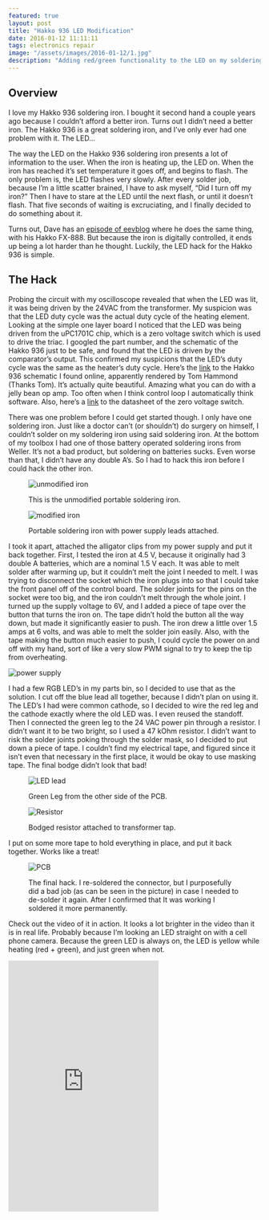 ```yaml
---
featured: true
layout: post
title: "Hakko 936 LED Modification"
date: 2016-01-12 11:11:11
tags: electronics repair
image: "/assets/images/2016-01-12/1.jpg"
description: "Adding red/green functionality to the LED on my soldering iron, so that I don't have to stare at it for 10 seconds just to see if I remembered to turn it off."
---
```


Overview
--------

I love my Hakko 936 soldering iron. I bought it second hand a couple years ago because I couldn’t afford a better iron. Turns out I didn’t need a better iron. The Hakko 936 is a great soldering iron, and I’ve only ever had one problem with it. The LED…

The way the LED on the Hakko 936 soldering iron presents a lot of information to the user. When the iron is heating up, the LED on. When the iron has reached it’s set temperature it goes off, and begins to flash. The only problem is, the LED flashes very slowly. After every solder job, because I’m a little scatter brained, I have to ask myself, “Did I turn off my iron?” Then I have to stare at the LED until the next flash, or until it doesn’t flash. That five seconds of waiting is excruciating, and I finally decided to do something about it.

Turns out, Dave has an [episode of eevblog](https://www.youtube.com/watch?v=rtlN0b-gkic) where he does the same thing, with his Hakko FX-888. But because the iron is digitally controlled, it ends up being a lot harder than he thought. Luckily, the LED hack for the Hakko 936 is simple.

The Hack
--------
Probing the circuit with my oscilloscope revealed that when the LED was lit, it was being driven by the 24VAC from the transformer. My suspicion was that the LED duty cycle was the actual duty cycle of the heating element. Looking at the simple one layer board I noticed that the LED was being driven from the uPC1701C chip, which is a zero voltage switch which is used to drive the triac. I googled the part number, and the schematic of the Hakko 936 just to be safe, and found that the LED is driven by the comparator’s output. This confirmed my suspicions that the LED’s duty cycle was the same as the heater’s duty cycle. Here’s the [link](https://danielelectronicsdotcom.files.wordpress.com/2016/01/hakko_936_schematic.pdf) to the Hakko 936 schematic I found online, apparently rendered by Tom Hammond (Thanks Tom). It’s actually quite beautiful. Amazing what you can do with a jelly bean op amp. Too often when I think control loop I automatically think software. Also, here’s a [link](http://datasheet.octopart.com/UPC1701C-NEC-datasheet-101908.pdf) to the datasheet of the zero voltage switch.

There was one problem before I could get started though. I only have one soldering iron. Just like a doctor can’t (or shouldn’t) do surgery on himself, I couldn’t solder on my soldering iron using said soldering iron. At the bottom of my toolbox  I had one of those battery operated soldering irons from Weller. It’s not a bad product, but soldering on batteries sucks. Even worse than that, I didn’t have any double A’s. So I had to hack this iron before I could hack the other iron.

<figure class=sideBySide>
  <div>
    <img src="/assets/images/2016-01-12/2.jpg" alt="unmodified iron">
    <p>This is the unmodified portable soldering iron.</p>
  </div>
  <div>
    <img src="/assets/images/2016-01-12/3.jpg" alt="modified iron">
    <p>Portable soldering iron with power supply leads attached.</p>
  </div>
</figure>

I took it apart, attached the alligator clips from my power supply and put it back together. First, I tested the iron at 4.5 V, because it originally had 3 double A batteries, which are a nominal 1.5 V each. It was able to melt solder after warming up, but it couldn’t melt the joint I needed to melt. I was trying to disconnect the socket which the iron plugs into so that I could take the front panel off of the control board. The solder joints for the pins on the socket were too big, and the iron couldn’t melt through the whole joint. I turned up the supply voltage to 6V, and I added a piece of tape over the button that turns the iron on. The tape didn’t hold the button all the way down, but made it significantly easier to push. The iron drew a little over 1.5 amps at 6 volts, and was able to melt the solder join easily. Also, with the tape making the button much easier to push, I could cycle the power on and off with my hand, sort of like a very slow PWM signal to try to keep the tip from overheating.

![power supply](/assets/images/2016-01-12/4.jpg)

I had a few RGB LED’s in my parts bin, so I decided to use that as the solution. I cut off the blue lead all together, because I didn’t plan on using it. The LED’s I had were common cathode, so I decided to wire the red leg and the cathode exactly where the old LED was. I even reused the standoff. Then I connected the green leg to the 24 VAC power pin through a resistor. I didn’t want it to be two bright, so I used a 47 kOhm resistor. I didn’t want to risk the solder joints poking through the solder mask, so I decided to put down a piece of tape. I couldn’t find my electrical tape, and figured since it isn’t even that necessary in the first place, it would be okay to use masking tape. The final bodge didn’t look that bad!

<figure class="sideBySide">
  <div>
    <img src="/assets/images/2016-01-12/5.jpg" alt="LED lead">
    <p>Green Leg from the other side of the PCB.</p>
  </div>
  <div>
    <img src="/assets/images/2016-01-12/6.jpg" alt="Resistor">
    <p>Bodged resistor attached to transformer tap.</p>
  </div>
</figure>

I put on some more tape to hold everything in place, and put it back together. Works like a treat!

<figure class="singleImage">
  <div>
    <img src="/assets/images/2016-01-12/7.jpg" alt="PCB">
    <p>The final hack. I re-soldered the connector, but I purposefully did a bad job (as can be seen in the picture) in case I needed to de-solder it again. After I confirmed that It was working I soldered it more permanently.</p>
  </div>
</figure>

Check out the video of it in action. It looks a lot brighter in the video than it is in real life. Probably because I’m looking an LED straight on with a cell phone camera. Because the green LED is always on, the LED is yellow while heating (red + green), and just green when not.

<iframe height="500px" src="https://www.youtube.com/embed/42jQw6iNC1Q" frameborder="0" allow="accelerometer; autoplay; encrypted-media; gyroscope; picture-in-picture" allowfullscreen></iframe>
